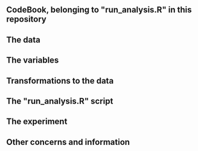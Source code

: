 ## CodeBook, belonging to "run_analysis.R" in this repository

## The data

## The variables


## Transformations to the data


## The "run_analysis.R" script


## The experiment


## Other concerns and information

